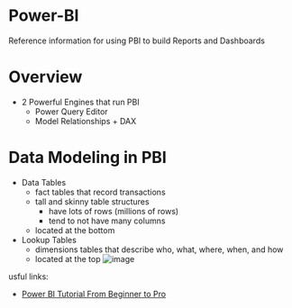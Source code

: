 # Power-BI
Reference information for using PBI to build Reports and Dashboards

# Overview
- 2 Powerful Engines that run PBI
  - Power Query Editor
  - Model Relationships + DAX
  
# Data Modeling in PBI
- Data Tables
  - fact tables that record transactions
  - tall and skinny table structures
    - have lots of rows (millions of rows)
    - tend to not have many columns
  - located at the bottom
- Lookup Tables
  - dimensions tables that describe who, what, where, when, and how
  - located at the top
![image](https://user-images.githubusercontent.com/42124199/181768927-2fca84cd-f4f9-4f6f-8bfe-58157233c31c.png)


usful links: 
- [Power BI Tutorial From Beginner to Pro](https://www.youtube.com/watch?v=AGrl-H87pRU&t=282)
